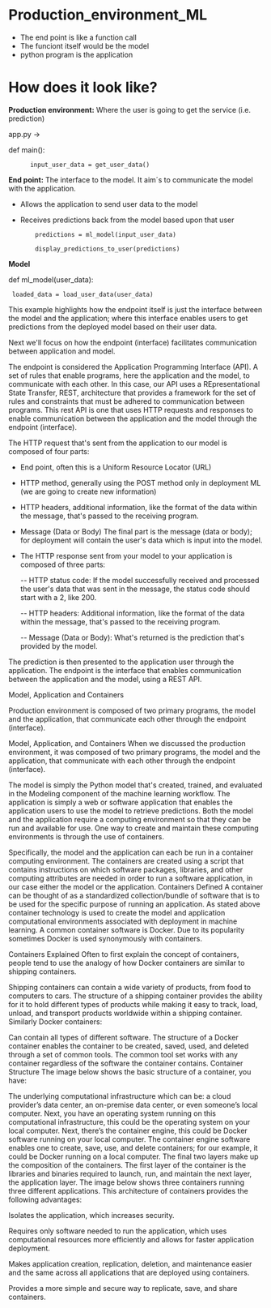 # Production_environment_ML

- The end point is like a function call
- The funciont itself would be the model
- python program is the application

# How does it look like?

**Production environment:** Where the user is going to get the service (i.e. prediction) 

app.py -> 

def main():
          
          input_user_data = get_user_data()

**End point:** The interface to the model. It aim´s to communicate the model with the application.

- Allows the application to send user data to the model

- Receives predictions back from the model based upon that user

          predictions = ml_model(input_user_data)
          
          display_predictions_to_user(predictions)


**Model**

def ml_model(user_data):
     
     loaded_data = load_user_data(user_data)
     
This example highlights how the endpoint itself is just the interface between the model and the application; where this interface enables users to get predictions from the deployed model based on their user data.

Next we'll focus on how the endpoint (interface) facilitates communication between application and model.

The endpoint is considered the Application Programming Interface (API). A set of rules that enable programs, here the application and the model, to communicate with each other.
In this case, our API uses a REpresentational State Transfer, REST, architecture that provides a framework for the set of rules and constraints that must be adhered to communication between programs.
This rest API is one that uses HTTP requests and responses to enable communication between the application and the model through the endpoint (interface).

The HTTP request that's sent from the application to our model is composed of four parts: 

- End point, often this is a Uniform Resource Locator (URL)

- HTTP method, generally using the POST method only in deployment ML (we are going to create new information)

- HTTP headers, additional information, like the format of the data within the message, that's passed to the receiving program.

- Message (Data or Body) The final part is the message (data or body); for deployment will contain the user's data which is input into the model.

- The HTTP response sent from your model to your application is composed of three parts: 

  -- HTTP status code: If the model successfully received and processed the user's data that was sent in the message, the status code should start with a 2, like 200.
  
  -- HTTP headers: Additional information, like the format of the data within the message, that's passed to the receiving program.
  
  -- Message (Data or Body): What's returned is the prediction that's provided by the model.
  
 The prediction is then presented to the application user through the application. The endpoint is the interface that enables communication between the application and the model, using a REST API.
 
Model, Application and Containers

Production environment is composed of two primary programs, the model and the application, that communicate each other through the endpoint (interface).

Model, Application, and Containers
When we discussed the production environment, it was composed of two primary programs, the model and the application, that communicate with each other through the endpoint (interface).

The model is simply the Python model that's created, trained, and evaluated in the Modeling component of the machine learning workflow.
The application is simply a web or software application that enables the application users to use the model to retrieve predictions.
Both the model and the application require a computing environment so that they can be run and available for use. One way to create and maintain these computing environments is through the use of containers.

Specifically, the model and the application can each be run in a container computing environment. The containers are created using a script that contains instructions on which software packages, libraries, and other computing attributes are needed in order to run a software application, in our case either the model or the application.
Containers Defined
A container can be thought of as a standardized collection/bundle of software that is to be used for the specific purpose of running an application.
As stated above container technology is used to create the model and application computational environments associated with deployment in machine learning. A common container software is Docker. Due to its popularity sometimes Docker is used synonymously with containers.

Containers Explained
Often to first explain the concept of containers, people tend to use the analogy of how Docker containers are similar to shipping containers.

Shipping containers can contain a wide variety of products, from food to computers to cars.
The structure of a shipping container provides the ability for it to hold different types of products while making it easy to track, load, unload, and transport products worldwide within a shipping container.
Similarly Docker containers:

Can contain all types of different software.
The structure of a Docker container enables the container to be created, saved, used, and deleted through a set of common tools.
The common tool set works with any container regardless of the software the container contains.
Container Structure
The image below shows the basic structure of a container, you have:

The underlying computational infrastructure which can be: a cloud provider’s data center, an on-premise data center, or even someone’s local computer.
Next, you have an operating system running on this computational infrastructure, this could be the operating system on your local computer.
Next, there’s the container engine, this could be Docker software running on your local computer. The container engine software enables one to create, save, use, and delete containers; for our example, it could be Docker running on a local computer.
The final two layers make up the composition of the containers.
The first layer of the container is the libraries and binaries required to launch, run, and maintain the next layer, the application layer.
The image below shows three containers running three different applications.
This architecture of containers provides the following advantages:

Isolates the application, which increases security.
 
Requires only software needed to run the application, which uses computational resources more efficiently and allows for faster application deployment.
 
Makes application creation, replication, deletion, and maintenance easier and the same across all applications that are deployed using containers.
 
Provides a more simple and secure way to replicate, save, and share containers.
